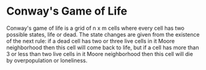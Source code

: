# Conway's Game of Life
Conway's game of life is a grid of n x m cells where every cell has two possible states, life or dead. The state changes are given from the existence of the next rule: if a dead cell has two or three live cells in it Moore neighborhood then this cell will come back to life, but if a cell has more than 3 or less than two live cells in it Moore neighborhood then this cell will die by overpopulation or loneliness.

